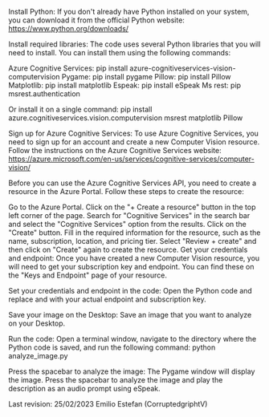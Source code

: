 Install Python: If you don't already have Python installed on your system, you can download it from the official Python website: https://www.python.org/downloads/

Install required libraries: The code uses several Python libraries that you will need to install. You can install them using the following commands:

Azure Cognitive Services: pip install azure-cognitiveservices-vision-computervision
Pygame: pip install pygame
Pillow: pip install Pillow
Matplotlib: pip install matplotlib
Espeak: pip install eSpeak
Ms rest: pip msrest.authentication

Or install it on a single command: pip install azure.cognitiveservices.vision.computervision msrest matplotlib Pillow

Sign up for Azure Cognitive Services: To use Azure Cognitive Services, you need to sign up for an account and create a new Computer Vision resource. Follow the instructions on the Azure Cognitive Services website: https://azure.microsoft.com/en-us/services/cognitive-services/computer-vision/

Before you can use the Azure Cognitive Services API, you need to create a resource in the Azure Portal. Follow these steps to create the resource:

Go to the Azure Portal.
Click on the "+ Create a resource" button in the top left corner of the page.
Search for "Cognitive Services" in the search bar and select the "Cognitive Services" option from the results.
Click on the "Create" button.
Fill in the required information for the resource, such as the name, subscription, location, and pricing tier.
Select "Review + create" and then click on "Create" again to create the resource.
Get your credentials and endpoint: Once you have created a new Computer Vision resource, you will need to get your subscription key and endpoint. You can find these on the "Keys and Endpoint" page of your resource.

Set your credentials and endpoint in the code: Open the Python code and replace <your-endpoint> and <your-subscription-key> with your actual endpoint and subscription key.

Save your image on the Desktop: Save an image that you want to analyze on your Desktop.

Run the code: Open a terminal window, navigate to the directory where the Python code is saved, and run the following command: python analyze_image.py

Press the spacebar to analyze the image: The Pygame window will display the image. Press the spacebar to analyze the image and play the description as an audio prompt using eSpeak.

Last revision: 25/02/2023 Emilio Estefan (CorruptedgriphtV)